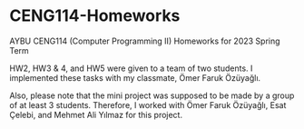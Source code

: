 # CENG114-Homeworks
AYBU CENG114 (Computer Programming II) Homeworks for 2023 Spring Term

HW2, HW3 & 4, and HW5 were given to a team of two students.
I implemented these tasks with my classmate, Ömer Faruk Özüyağlı.

Also, please note that the mini project was supposed to be made by a group of at least 3 students. 
Therefore, I worked with Ömer Faruk Özüyağlı, Esat Çelebi, and Mehmet Ali Yılmaz for this project.





